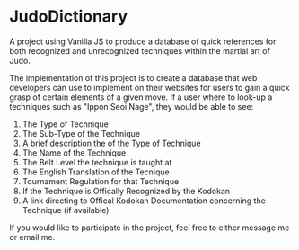 # JudoDictionary

A project using Vanilla JS  to produce a database of quick references for both recognized and unrecognized 
techniques within the martial art of Judo. 

The implementation of this project is to create a database that web developers can use to implement on their websites for users to gain a 
quick grasp of certain elements of a given move. If a user where to look-up a techniques such as "Ippon Seoi Nage", they would be 
able to see: 

1) The Type of Technique 
2) The Sub-Type of the Technique
3) A brief description the of the Type of Technique
4) The Name of the Technique
5) The Belt Level the technique is taught at
6) The English Translation of the Tecnique
7) Tournament Regulation for that Technique
8) If the Technique is Offically Recognized by the Kodokan
9) A link directing to Offical Kodokan Documentation concerning the Technique (if available)

If you would like to participate in the project, feel free to either message me or email me. 
